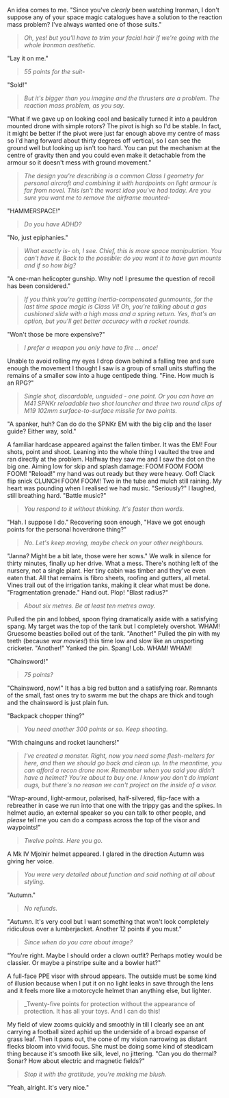 An idea comes to me. "Since you've _clearly_ been watching Ironman, I don't suppose any of your space magic catalogues have a solution to the reaction mass problem? I've always wanted one of those suits."

> _Oh, yes! but you'll have to trim your facial hair if we're going with the whole Ironman aesthetic._

"Lay it on me."

> _55 points for the suit-_

"Sold!"

> _But it's bigger than you imagine and the thrusters are a problem. The reaction mass problem, as you say._

"What if we gave up on looking cool and basically turned it into a pauldron mounted drone with simple rotors? The pivot is high so I'd be stable. In fact, it might be better if the pivot were just far enough above my centre of mass so I'd hang forward about thirty degrees off vertical, so I can see the ground well but looking up isn't too hard. You can put the mechanism at the centre of gravity then and you could even make it detachable from the armour so it doesn't mess with ground movement."

> _The design you're describing is a common Class I geometry for personal aircraft and combining it with hardpoints on light armour is far from novel. This isn't the worst idea you've had today. Are you sure you want me to remove the airframe mounted-_

"HAMMERSPACE!"

> _Do you have ADHD?_

"No, just epiphanies."

> _What exactly is- oh, I see. Chief, this is more space manipulation. You can't have it. Back to the possible: do you want it to have gun mounts and if so how big?_

"A one-man helicopter gunship. Why not! I presume the question of recoil has been considered."

> _If you think you're getting inertia-compensated gunmounts, for the last time space magic is Class VI! Oh, you're talking about a gas cushioned slide with a high mass and a spring return. Yes, that's an option, but you'll get better accuracy with a rocket rounds._

"Won't those be more expensive?"

> _I prefer a weapon you only have to fire ... once!_

Unable to avoid rolling my eyes I drop down behind a falling tree and sure enough the movement I thought I saw is a group of small units stuffing the remains of a smaller sow into a huge centipede thing. "Fine. How much is an RPG?"

> _Single shot, discardable, unguided - one point. Or you can have an M41 SPNKr reloadable two shot launcher and three two round clips of M19 102mm surface-to-surface missile for two points._

"A spanker, huh? Can do do the SPNKr EM with the big clip and the laser guide? Either way, sold."

A familiar hardcase appeared against the fallen timber. It was the EM! Four shots, point and shoot. Leaning into the whole thing I vaulted the tree and ran directly at the problem. Halfway they saw me and I saw the dot on the big one. Aiming low for skip and splash damage: FOOM FOOM FOOM FOOM! "Reload!" my hand was out ready but they were heavy. Oof! Clack flip snick CLUNCH FOOM FOOM! Two in the tube and mulch still raining. My heart was pounding when I realised we had music. "Seriously?" I laughed, still breathing hard. "Battle music?"

> _You respond to it without thinking. It's faster than words._

"Hah. I suppose I do." Recovering soon enough, "Have we got enough points for the personal hoverdrone thing?"

> _No. Let's keep moving, maybe check on your other neighbours._

"Janna? Might be a bit late, those were her sows." We walk in silence for thirty minutes, finally up her drive. What a mess. There's nothing left of the nursery, not a single plant. Her tiny cabin was timber and they've even eaten that. All that remains is fibro sheets, roofing and gutters, all metal. Vines trail out of the irrigation tanks, making it clear what must be done. "Fragmentation grenade." Hand out. Plop! "Blast radius?" 

> _About six metres. Be at least ten metres away._

Pulled the pin and lobbed, spoon flying dramatically aside with a satisfying spang. My target was the top of the tank but I completely overshot. WHAM! Gruesome beasties boiled out of the tank. "Another!" Pulled the pin with my teeth (because _war movies!_) this time low and slow like an unsporting cricketer. "Another!" Yanked the pin. Spang! Lob. WHAM! WHAM!

"Chainsword!"

> _75 points?_

"Chainsword, now!" It has a big red button and a satisfying roar. Remnants of the small, fast ones try to swarm me but the chaps are thick and tough and the chainsword is just plain fun.

"Backpack chopper thing?"

> _You need another 300 points or so. Keep shooting._

"With chainguns and rocket launchers!"

> _I've created a monster. Right, now you need some flesh-melters for here, and then we should go back and clean up. In the meantime, you can afford a recon drone now. Remember when you said you didn't have a helmet? You're about to buy one. I know you don't do implant augs, but there's no reason we can't project on the inside of a visor._

"Wrap-around, light-armour, polarised, half-silvered, flip-face with a rebreather in case we run into that one with the trippy gas and the spikes. In helmet audio, an external speaker so you can talk to other people, and _please_ tell me you can do a compass across the top of the visor and waypoints!"

> _Twelve points. Here you go._

A Mk IV Mjolnir helmet appeared. I glared in the direction Autumn was giving her voice. 

> _You were very detailed about function and said nothing at all about styling._

"Autumn." 

> _No refunds._

"_Autumn._ It's very cool but I want something that won't look completely ridiculous over a lumberjacket. Another 12 points if you must." 

> _Since when do you care about image?_

"You're right. Maybe I should order a clown outfit? Perhaps motley would be classier. Or maybe a pinstripe suite and a bowler hat?"

A full-face PPE visor with shroud appears. The outside must be some kind of illusion because when I put it on no light leaks in save through the lens and it feels more like a motorcycle helmet than anything else, but lighter.

> _Twenty-five points for protection without the appearance of protection. It has all your toys. And I can do this!

My field of view zooms quickly and smoothly in till I clearly see an ant carrying a football sized aphid up the underside of a broad expanse of grass leaf. Then it pans  out, the cone of my vision narrowing as distant flecks bloom into vivid focus. She must be doing some kind of steadicam thing because it's smooth like silk, level, no jittering. "Can you do thermal? Sonar? How about electric and magnetic fields?"

> _Stop it with the gratitude, you're making me blush._

"Yeah, alright. It's very nice."
